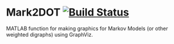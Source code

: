# Mark2DOT [![Build Status](https://travis-ci.org/cmccomb/Mark2DOT.svg?branch=master)](https://travis-ci.org/cmccomb/Mark2DOT)
MATLAB function for making graphics for Markov Models (or other weighted digraphs) using GraphViz.

